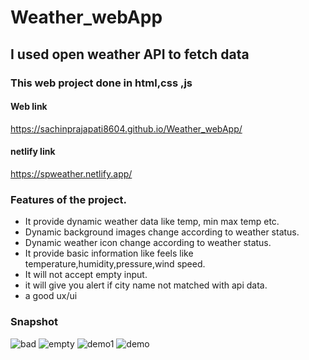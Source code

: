 # Weather_webApp

## I used open weather API to fetch data 

### This  web project done in html,css ,js

#### Web link 

 https://sachinprajapati8604.github.io/Weather_webApp/
 
 #### netlify link
 
 https://spweather.netlify.app/
 
### Features of the project.

* It provide dynamic weather data like temp, min max temp etc.
* Dynamic background images change according to weather status.
* Dynamic weather icon change according to weather status.
* It provide basic information like feels like temperature,humidity,pressure,wind speed.
* It will not accept empty input.
* it will give you  alert if city name not matched with api  data.
* a good  ux/ui 


### Snapshot




![bad](https://github.com/krishh-2002/ViewClimate/assets/114737107/c17bb75b-e956-4371-b7b3-7f899e9e8eb8)
![empty](https://github.com/krishh-2002/ViewClimate/assets/114737107/b5f63733-db93-4212-acd0-a64f455d4f8d)
![demo1](https://github.com/krishh-2002/ViewClimate/assets/114737107/c900eae8-14de-4020-884b-33dcb6562dbe)
![demo](https://github.com/krishh-2002/ViewClimate/assets/114737107/8e5803f9-ebcd-4aaa-8b01-c1528a07779d)

